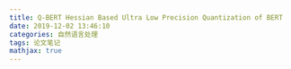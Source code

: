 ```yaml
---
title: Q-BERT Hessian Based Ultra Low Precision Quantization of BERT
date: 2019-12-02 13:46:10
categories: 自然语言处理
tags: 论文笔记
mathjax: true
---
```


<!--more-->

